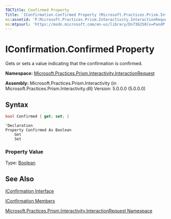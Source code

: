 ```yaml
---
TOCTitle: Confirmed Property
Title: 'IConfirmation.Confirmed Property (Microsoft.Practices.Prism.Interactivity.InteractionRequest)'
ms:assetid: 'P:Microsoft.Practices.Prism.Interactivity.InteractionRequest.IConfirmation.Confirmed'
ms:mtpsurl: 'https://msdn.microsoft.com/en-us/library/Dn736258(v=PandP.50)'
---
```


# IConfirmation.Confirmed Property

Gets or sets a value indicating that the confirmation is confirmed.

**Namespace:** [Microsoft.Practices.Prism.Interactivity.InteractionRequest](https://msdn.microsoft.com/en-us/library/microsoft.practices.prism.interactivity.interactionrequest(v=pandp.50))

**Assembly:** Microsoft.Practices.Prism.Interactivity (in Microsoft.Practices.Prism.Interactivity.dll) Version: 5.0.0.0 (5.0.0.0)

## Syntax

```C#
bool Confirmed { get; set; }
```

```VB
'Declaration
Property Confirmed As Boolean
	Get
	Set
```

### Property Value

Type: [Boolean](http://msdn2.microsoft.com/en-us/library/a28wyd50)

## See Also

[IConfirmation Interface](https://msdn.microsoft.com/en-us/library/microsoft.practices.prism.interactivity.interactionrequest.iconfirmation(v=pandp.50))

[IConfirmation Members](https://msdn.microsoft.com/en-us/library/microsoft.practices.prism.interactivity.interactionrequest.iconfirmation_members(v=pandp.50))

[Microsoft.Practices.Prism.Interactivity.InteractionRequest Namespace](https://msdn.microsoft.com/en-us/library/microsoft.practices.prism.interactivity.interactionrequest(v=pandp.50))
